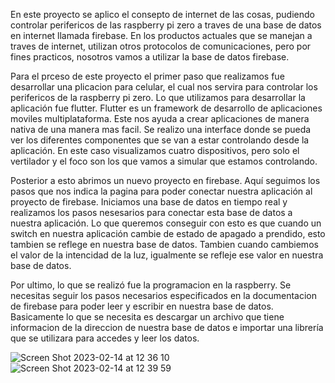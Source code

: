En este proyecto se aplico el consepto de internet de las cosas, pudiendo controlar perifericos de las raspberry pi zero a traves de una base de datos en internet llamada firebase. En los productos actuales que se manejan a traves de internet, utilizan otros protocolos de comunicaciones, pero por fines practicos, nosotros vamos a utilizar la base de datos firebase.

Para el prceso de este proyecto el primer paso que realizamos fue desarrollar una plicacion para celular, el cual nos servira para controlar los perifericos de la raspberry pi zero. Lo que utilizamos para desarrollar la aplicación fue flutter. Flutter es un framework de desarrollo de aplicaciones moviles multiplataforma. Este nos ayuda a crear aplicaciones de manera nativa de una manera mas facil. Se realizo una interface donde se pueda ver los diferentes componentes que se van a estar controlando desde la aplicación. En este caso visualizamos cuatro dispositivos, pero solo el vertilador y el foco son los que vamos a simular que estamos controlando.

Posterior a esto abrimos un nuevo proyecto en firebase. Aquí seguimos los pasos que nos indica la pagina para poder conectar nuestra aplicación al proyecto de firebase. Iniciamos una base de datos en tiempo real y realizamos los pasos nesesarios para conectar esta base de datos a nuestra aplicación. Lo que queremos conseguir con esto es que cuando un switch en nuestra aplicación cambie de estado de apagado a prendido, esto tambien se reflege en nuestra base de datos. Tambien cuando cambiemos el valor de la intencidad de la luz, igualmente se refleje ese valor en nuestra base de datos.

Por ultimo, lo que se realizó fue la programacion en la raspberry. Se necesitas seguir los pasos necesarios especificados en la documentacion de firebase para poder leer y escribir en nuestra base de datos. Basicamente lo que se necesita es descargar un archivo que tiene informacion de la direccion de nuestra base de datos e importar una librería que se utilizara para accedes y leer los datos. 

![Screen Shot 2023-02-14 at 12 36 10](https://user-images.githubusercontent.com/67990891/218827221-c1433456-c688-462f-9077-22f764ad475f.png)
![Screen Shot 2023-02-14 at 12 39 59](https://user-images.githubusercontent.com/67990891/218827986-f34156fc-a104-40b0-9fdc-18d7e948dd75.png)
